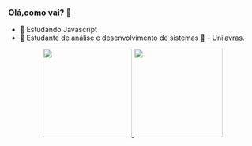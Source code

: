 ### Olá,como vai? 👋

- 🔭 Estudando Javascript
- 🌱 Estudante de análise e desenvolvimento de sistemas 📘 - Unilavras.

<div align="center">
  <a href="https://github.com/mateus202020">
  <img height="180em" src="https://github-readme-stats.vercel.app/api?username=mateus202020&show_icons=true&theme=radical&include_all_commits=true&count_private=true"/>
  <img height="180em" src="https://github-readme-stats.vercel.app/api/top-langs/?username=mateus202020&layout=compact&langs_count=7&theme=radical"/>
</div>





          
          
          
          


